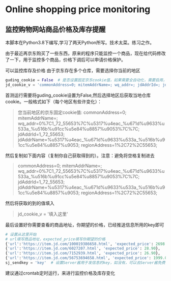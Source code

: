 # Online shopping price monitoring
## 监控购物网站商品价格及库存提醒

本脚本在Python3.8下编写,学习了两天Python所写。技术太菜。练习之作。

由于最近再京东购买了一些东西，原来的程序只能监控一个商品，现在给代码修改了一下，用于监控多个商品，价格下调后可以申请价格保护。 

可以监控库存及价格
由于京东存在多个仓库，需要选择你当前的地区
```python
guding_cookie = False  # 是否设置固定京东cookie值，如果需要全自动化，需要启用，并修改jd_cookie_v
jd_cookie_v = 'commonAddress=0; mitemAddrName=; wq_addr=; jdAddrId=; jdAddrName= regionAddress=;'  # 京东固定cookie值，需修改。
```
首测运行需要将guding_cookie设置为False,然后选择地区后获取当地仓库cookie。一般格式如下（每个地区有些许变化）：
>您当前地区的京东固定cookie值:  commonAddress=0; mitemAddrName=; wq_addr=0%7C1_72_55653%7C%u5317%u4eac_%u671d%u9633%u533a_%u516b%u91cc%u5e84%u8857%u9053%7C%7C; jdAddrId=1_72_55653; jdAddrName=%u5317%u4eac_%u671d%u9633%u533a_%u516b%u91cc%u5e84%u8857%u9053; regionAddress=1%2C72%2C55653;

然后复制如下面内容（复制你自己获取得到的）。注意：避免将空格复制进去
>commonAddress=0; mitemAddrName=; wq_addr=0%7C1_72_55653%7C%u5317%u4eac_%u671d%u9633%u533a_%u516b%u91cc%u5e84%u8857%u9053%7C%7C; jdAddrId=1_72_55653; jdAddrName=%u5317%u4eac_%u671d%u9633%u533a_%u516b%u91cc%u5e84%u8857%u9053; regionAddress=1%2C72%2C55653;

然后将获取的到的值填入
> jd_cookie_v = '填入这里'

最后设置好你需要查看的商品地址，你期望的价格，已经推送信息所用的key即可
```python
# 设置从这里开始
# url填写商品地址，expected_price填写你期望的价格
{'url':'https://item.jd.com/100019386658.html', 'expected_price': 2698.00},
{'url':'https://item.jd.com/6027207.html', 'expected_price': 28.90},
{'url':'https://item.jd.com/7152939.html', 'expected_price': 26.90},
{'url':'https://item.jd.com/56753694658.html', 'expected_price': 1999.00}
sj_sendkey = 'key'  # 设置Server酱用于发信息的key，如没有，可以去Server酱免费注册一个！
```
建议通过crontab定时运行，来进行监控价格及库存变化
